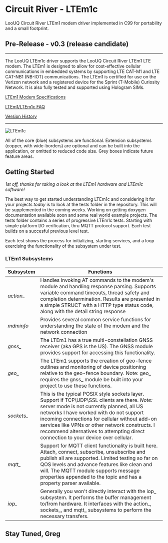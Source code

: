 # Circuit River - LTEm1c 

LooUQ Circuit River
LTEm1 modem driver implemented in C99 for portability and a small footprint.

## Pre-Release - v0.3 (release candidate)
----

The LooUQ LTEm1c driver supports the LooUQ Circuit River LTEm1 LTE modem. The LTEm1 is designed to allow for cost-effective cellular communications in embedded systems by supporting LTE CAT-M1 and LTE CAT-NB1 (NB-IOT) communications. The LTEm1 is certified for use on the Verizon network and a registered device for the Sprint (T-Mobile) Curiosity Network. It is also fully tested and supported using Hologram SIMs.

[LTEm1 Modem Specifications](https://github.com/LooUQ/CircuitRiver-LTEm1c/blob/master/LTEm1c%20Stack.png)

[LTEm1/LTEm1c FAQ](https://github.com/LooUQ/CircuitRiver-LTEm1c/blob/master/LTEm1-FAQ.md)

[Version History](https://github.com/LooUQ/CircuitRiver-LTEm1c/blob/master/version-history.md)

----
![LTEm1c](https://github.com/LooUQ/CircuitRiver-LTEm1c/blob/master/LTEm1c%20Stack.png)

All of the core (blue) subsystems are functional. Extension subsystems (copper, with wide-borders) are optional and can be built into the application, or omitted to reduced code size. Grey boxes indicate future feature areas. 


## Getting Started
*1st off, thanks for taking a look at the LTEm1 hardware and LTEm1c software!*

The best way to get started understanding LTEm1c and considering it for your projects *today* is to look at the tests folder in the repository. This will be supplemented in the coming weeks. Working on getting doxygen documentation available soon and some real world example projects. The tests folder contains a series of progressive LTEm1c tests. Starting with simple platform I/O verification, thru MQTT protocol support. Each test builds on a succesful previous level test.

Each test shows the process for initializing, starting services, and a loop exercising the functionality of the subsystem under test.

### LTEm1 Subsystems
| Subsystem | Functions |
| ---------  | --------- |
| *action_* | Handles invoking AT commands to the modem's module and handling response parsing. Supports variable command timeouts, thread safety and completion determination. Results are presented in a simple STRUCT with a HTTP type status code, along with the detail string response  |
| *mdminfo* | Provides several common service functions for understanding the state of the modem and the network connection |
| *gnss_* | The LTEm1 has a true multi-constellation GNSS receiver (aka GPS is the US). The GNSS module provides support for accessing this functionality. |
| *geo_* | The LTEm1 supports the creation of geo-fence outlines and monitoring of device positioning relative to the geo-fence boundary. Note: geo_ requires the gnss_ module be built into your project to use these functions. |
| *sockets_* | This is the typical POSIX style sockets layer. Support if TCP\UDP\SSL clients are there. *Note:* server mode is not currently planned, all US networks I have worked with do not support incoming connections for cellular without add-on services like VPNs or other network constructs. I recommend alternatives to attempting direct connection to your device over cellular. |
| *mqtt_* | Support for MQTT client functionality is built here. Attach, connect, subscribe, unsubscribe and publish all are supported. Limited testing so far on QOS levels and advance features like clean and will. The MQTT module supports message properties appended to the topic and has a property parser available. |
| *iop_* | Generally you won't directly interact with the iop_ subsystem. It performs the buffer management to/from hardware. It interfaces with the action_, sockets_, and mqtt_ subsystems to perform the necessary transfers.


## Stay Tuned, Greg
